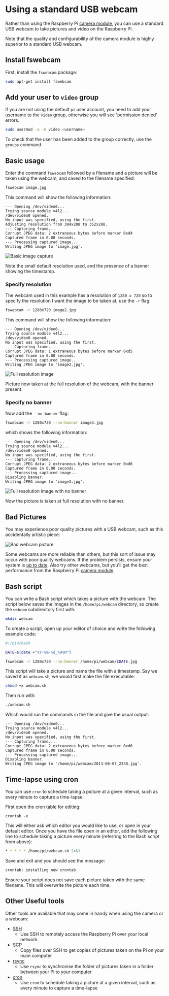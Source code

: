 # Using a standard USB webcam

Rather than using the Raspberry Pi [camera module](../camera/README.md), you can use a standard USB webcam to take pictures and video on the Raspberry Pi.

Note that the quality and configurability of the camera module is highly superior to a standard USB webcam.

## Install fswebcam

First, install the `fswebcam` package:

```bash
sudo apt-get install fswebcam
```

## Add your user to `video` group

If you are not using the default `pi` user account, you need to add your username to the `video` group, otherwise you will see 'permission denied' errors.

```bash
sudo usermod -a -G video <username>
```

To check that the user has been added to the group correctly, use the `groups` command. 

## Basic usage

Enter the command `fswebcam` followed by a filename and a picture will be taken using the webcam, and saved to the filename specified:

```bash
fswebcam image.jpg
```

This command will show the following information:

```
--- Opening /dev/video0...
Trying source module v4l2...
/dev/video0 opened.
No input was specified, using the first.
Adjusting resolution from 384x288 to 352x288.
--- Capturing frame...
Corrupt JPEG data: 2 extraneous bytes before marker 0xd4
Captured frame in 0.00 seconds.
--- Processing captured image...
Writing JPEG image to 'image.jpg'.
```

![Basic image capture](images/image.jpg)

Note the small default resolution used, and the presence of a banner showing the timestamp.

### Specify resolution

The webcam used in this example has a resolution of `1280 x 720` so to specify the resolution I want the image to be taken at, use the `-r` flag:

```bash
fswebcam -r 1280x720 image2.jpg
```

This command will show the following information:

```
--- Opening /dev/video0...
Trying source module v4l2...
/dev/video0 opened.
No input was specified, using the first.
--- Capturing frame...
Corrupt JPEG data: 1 extraneous bytes before marker 0xd5
Captured frame in 0.00 seconds.
--- Processing captured image...
Writing JPEG image to 'image2.jpg'.
```

![Full resolution image](images/image2.jpg)

Picture now taken at the full resolution of the webcam, with the banner present.

### Specify no banner

Now add the `--no-banner` flag:

```bash
fswebcam -r 1280x720 --no-banner image3.jpg
```

which shows the following information:

```
--- Opening /dev/video0...
Trying source module v4l2...
/dev/video0 opened.
No input was specified, using the first.
--- Capturing frame...
Corrupt JPEG data: 2 extraneous bytes before marker 0xd6
Captured frame in 0.00 seconds.
--- Processing captured image...
Disabling banner.
Writing JPEG image to 'image3.jpg'.
```

![Full resolution image with no banner](images/image3.jpg)

Now the picture is taken at full resolution with no banner.

## Bad Pictures

You may experience poor quality pictures with a USB webcam, such as this accidentally artistic piece:

![Bad webcam picture](images/jack.jpg)

Some webcams are more reliable than others, but this sort of issue may occur with poor quality webcams. If the problem persists, ensure your system is [up to date](../../raspbian/updating.md). Also try other webcams, but you'll get the best performance from the Raspberry Pi [camera module](https://www.raspberrypi.org/help/camera-module-setup/).

## Bash script

You can write a Bash script which takes a picture with the webcam. The script below saves the images in the `/home/pi/webcam` directory, so create the `webcam` subdirectory first with:

```bash
mkdir webcam
```

To create a script, open up your editor of choice and write the following example code:

```bash
#!/bin/bash

DATE=$(date +"%Y-%m-%d_%H%M")

fswebcam -r 1280x720 --no-banner /home/pi/webcam/$DATE.jpg
```

This script will take a picture and name the file with a timestamp. Say we saved it as `webcam.sh`, we would first make the file executable:

```bash
chmod +x webcam.sh
```

Then run with:

```bash
./webcam.sh
```

Which would run the commands in the file and give the usual output:

```
--- Opening /dev/video0...
Trying source module v4l2...
/dev/video0 opened.
No input was specified, using the first.
--- Capturing frame...
Corrupt JPEG data: 2 extraneous bytes before marker 0xd6
Captured frame in 0.00 seconds.
--- Processing captured image...
Disabling banner.
Writing JPEG image to '/home/pi/webcam/2013-06-07_2338.jpg'.
```

## Time-lapse using cron

You can use `cron` to schedule taking a picture at a given interval, such as every minute to capture a time-lapse.

First open the cron table for editing:

```
crontab -e
```

This will either ask which editor you would like to use, or open in your default editor. Once you have the file open in an editor, add the following line to schedule taking a picture every minute (referring to the Bash script from above):

```bash
* * * * * /home/pi/webcam.sh 2>&1
```

Save and exit and you should see the message:

```bash
crontab: installing new crontab
```

Ensure your script does not save each picture taken with the same filename. This will overwrite the picture each time.

## Other Useful tools

Other tools are available that may come in handy when using the camera or a webcam:

- [SSH](../../remote-access/ssh/README.md)
    - Use SSH to remotely access the Raspberry Pi over your local network
- [SCP](../../remote-access/ssh/scp.md)
    - Copy files over SSH to get copies of pictures taken on the Pi on your main computer
- [rsync](../../remote-access/ssh/rsync.md)
    - Use `rsync` to synchronise the folder of pictures taken in a folder between your Pi to your computer
- [cron](../../linux/usage/cron.md)
    - Use `cron` to schedule taking a picture at a given interval, such as every minute to capture a time-lapse
